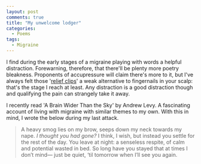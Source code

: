 ```yaml
---
layout: post
comments: true
title: "My unwelcome lodger"
categories:
  - Poems
tags:
  - Migraine
---
```

I find during the early stages of a migraine playing with words a helpful distraction. Forewarning, therefore, that there'll be plenty more poetry bleakness. Proponents of accupressure will claim there's more to it, but I've always felt those '<a href="https://www.heart.co.uk/lifestyle/wellness/mum-cures-migraines-with-food-bag-clip/">relief clips</a>' a weak alternative to fingernails in your scalp: that's the stage I reach at least. Any distraction is a good distraction though and qualifying the pain can strangely take it away.

I recently read 'A Brain Wider Than the Sky' by Andrew Levy. A fascinating account of living with migraine with similar themes to my own. With this in mind, I wrote the below during my last attack.

> A heavy smog lies on my brow, seeps down my neck towards my nape. *I thought you had gone?* I think, I wish, but instead you settle for the rest of the day. You leave at night: a senseless respite, of calm and potential wasted in bed. So long have you stayed that at times I don’t mind— just be quiet, ‘til tomorrow when I’ll see you again.

